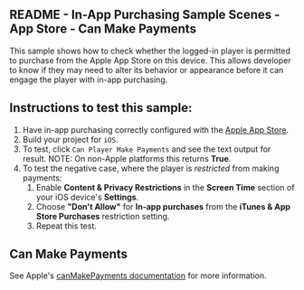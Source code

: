 ## README - In-App Purchasing Sample Scenes - App Store - Can Make Payments

This sample shows how to check whether the logged-in player is permitted to purchase from the Apple App Store on this device. 
This allows developer to know if they may need to alter its behavior or appearance before it can engage the player with in-app 
purchasing. 


## Instructions to test this sample:

1. Have in-app purchasing correctly configured with
   the [Apple App Store](https://docs.unity3d.com/Packages/com.unity.purchasing@3.2/manual/UnityIAPAppleConfiguration.html).
2. Build your project for `iOS`.
3. To test, click `Can Player Make Payments` and see the text output for result. NOTE: On non-Apple platforms this returns **True**.
4. To test the negative case, where the player is *restricted* from making payments: 
    1. Enable **Content & Privacy Restrictions** in the **Screen Time** section of your iOS device's **Settings**.
    2. Choose **"Don't Allow"** for **In-app purchases** from the **iTunes & App Store Purchases** restriction setting.
    3. Repeat this test.
      
## Can Make Payments

See Apple's [canMakePayments documentation](https://developer.apple.com/documentation/storekit/appstore/3822277-canmakepayments/) for more information. 
